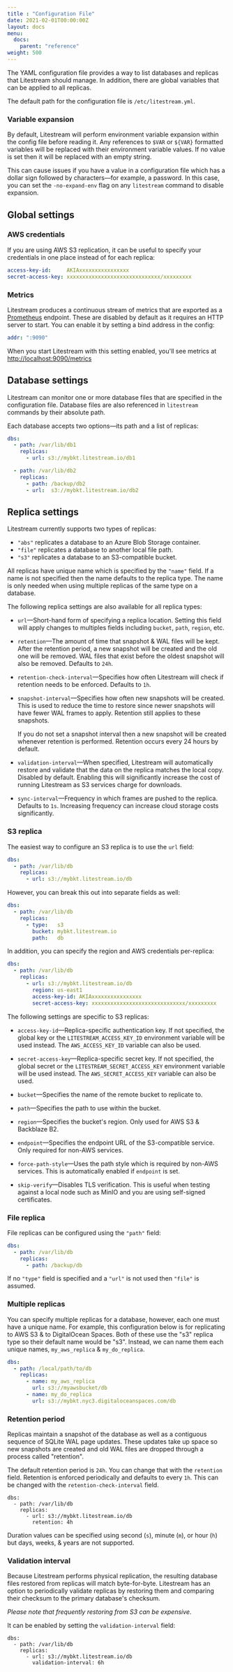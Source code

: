 ```yaml
---
title : "Configuration File"
date: 2021-02-01T00:00:00Z
layout: docs
menu:
  docs:
    parent: "reference"
weight: 500
---
```


The YAML configuration file provides a way to list databases and replicas that
Litestream should manage. In addition, there are global variables that can be
applied to all replicas.

The default path for the configuration file is `/etc/litestream.yml`.

### Variable expansion

By default, Litestream will perform environment variable expansion within the
config file before reading it. Any references to `$VAR` or `${VAR}` formatted
variables will be replaced with their environment variable values. If no value
is set then it will be replaced with an empty string.

This can cause issues if you have a value in a configuration file which has a
dollar sign followed by characters—for example, a password. In this case, you
can set the `-no-expand-env` flag on any `litestream` command to disable
expansion.


## Global settings

### AWS credentials

If you are using AWS S3 replication, it can be useful to specify your
credentials in one place instead of for each replica:

```yaml
access-key-id:     AKIAxxxxxxxxxxxxxxxx
secret-access-key: xxxxxxxxxxxxxxxxxxxxxxxxxxxxxx/xxxxxxxxx
```


### Metrics

Litestream produces a continuous stream of metrics that are exported as a
[Prometheus](https://prometheus.io/) endpoint. These are disabled by default
as it requires an HTTP server to start. You can enable it by setting a bind
address in the config:

```yaml
addr: ":9090"
```

When you start Litestream with this setting enabled, you'll see metrics at
[http://localhost:9090/metrics](http://localhost:9090/metrics)



## Database settings

Litestream can monitor one or more database files that are specified in the
configuration file. Database files are also referenced in `litestream` commands
by their absolute path.

Each database accepts two options—its path and a list of replicas:

```yaml
dbs:
  - path: /var/lib/db1
    replicas:
      - url: s3://mybkt.litestream.io/db1

  - path: /var/lib/db2
    replicas:
      - path: /backup/db2
      - url:  s3://mybkt.litestream.io/db2
```


## Replica settings

Litestream currently supports two types of replicas:

- `"abs"` replicates a database to an Azure Blob Storage container.
- `"file"` replicates a database to another local file path.
- `"s3"` replicates a database to an S3-compatible bucket.

All replicas have unique name which is specified by the `"name"` field. If a
name is not specified then the name defaults to the replica type. The name is
only needed when using multiple replicas of the same type on a database.

The following replica settings are also available for all replica types:

- `url`—Short-hand form of specifying a replica location. Setting this field
  will apply changes to multiples fields including `bucket`, `path`, `region`, etc.

- `retention`—The amount of time that snapshot & WAL files will be kept. After
  the retention period, a new snapshot will be created and the old one will be
  removed. WAL files that exist before the oldest snapshot will also be removed.
  Defaults to `24h`.

- `retention-check-interval`—Specifies how often Litestream will check if
  retention needs to be enforced. Defaults to `1h`.

- `snapshot-interval`—Specifies how often new snapshots will be created. This is
  used to reduce the time to restore since newer snapshots will have fewer WAL
  frames to apply. Retention still applies to these snapshots.

  If you do not set a snapshot interval then a new snapshot will be created
  whenever retention is performed. Retention occurs every 24 hours by default.


- `validation-interval`—When specified, Litestream will automatically restore
  and validate that the data on the replica matches the local copy. Disabled by
  default. Enabling this will significantly increase the cost of running
  Litestream as S3 services charge for downloads.

- `sync-interval`—Frequency in which frames are pushed to the replica. Defaults
  to `1s`. Increasing frequency can increase cloud storage costs significantly.


### S3 replica

The easiest way to configure an S3 replica is to use the `url` field:

```yaml
dbs:
  - path: /var/lib/db
    replicas:
      - url: s3://mybkt.litestream.io/db
```

However, you can break this out into separate fields as well:

```yaml
dbs:
  - path: /var/lib/db
    replicas:
      - type:   s3
        bucket: mybkt.litestream.io
        path:   db
```

In addition, you can specify the region and AWS credentials per-replica:

```yaml
dbs:
  - path: /var/lib/db
    replicas:
      - url: s3://mybkt.litestream.io/db
        region: us-east1
        access-key-id: AKIAxxxxxxxxxxxxxxxx
        secret-access-key: xxxxxxxxxxxxxxxxxxxxxxxxxxxxxx/xxxxxxxxx
```

The following settings are specific to S3 replicas:

- `access-key-id`—Replica-specific authentication key. If not specified, the
  global key or the `LITESTREAM_ACCESS_KEY_ID` environment variable will be used
  instead. The `AWS_ACCESS_KEY_ID` variable can also be used.

- `secret-access-key`—Replica-specific secret key. If not specified, the global
  secret or the `LITESTREAM_SECRET_ACCESS_KEY` environment variable will be used
  instead. The `AWS_SECRET_ACCESS_KEY` variable can also be used.

- `bucket`—Specifies the name of the remote bucket to replicate to.

- `path`—Specifies the path to use within the bucket.

- `region`—Specifies the bucket's region. Only used for AWS S3 & Backblaze B2.

- `endpoint`—Specifies the endpoint URL of the S3-compatible service. Only
  required for non-AWS services.

- `force-path-style`—Uses the path style which is required by non-AWS services.
  This is automatically enabled if `endpoint` is set.

- `skip-verify`—Disables TLS verification. This is useful when testing against
  a local node such as MinIO and you are using self-signed certificates.


### File replica

File replicas can be configured using the `"path"` field:

```yaml
dbs:
  - path: /var/lib/db
    replicas:
      - path: /backup/db
```

If no `"type"` field is specified and a `"url"` is not used then `"file"` is
assumed.


### Multiple replicas

You can specify multiple replicas for a database, however, each one must have
a unique name. For example, this configuration below is for replicating to
AWS S3 & to DigitalOcean Spaces. Both of these use the "s3" replica type so
their default name would be "s3". Instead, we can name them each unique names,
`my_aws_replica` & `my_do_replica`.

```yaml
dbs:
  - path: /local/path/to/db
    replicas:
      - name: my_aws_replica
        url: s3://myawsbucket/db
      - name: my_do_replica
        url: s3://mybkt.nyc3.digitaloceanspaces.com/db
```


### Retention period

Replicas maintain a snapshot of the database as well as a contiguous sequence of
SQLite WAL page updates. These updates take up space so new snapshots are
created and old WAL files are dropped through a process called "retention".

The default retention period is `24h`. You can change that with the `retention`
field. Retention is enforced periodically and defaults to every `1h`. This can
be changed with the `retention-check-interval` field.

```
dbs:
  - path: /var/lib/db
    replicas:
      - url: s3://mybkt.litestream.io/db
        retention: 4h
```

Duration values can be specified using second (`s`), minute (`m`), or hour (`h`)
but days, weeks, & years are not supported.


### Validation interval

Because Litestream performs physical replication, the resulting database files
restored from replicas will match byte-for-byte. Litestream has an option to
periodically validate replicas by restoring them and comparing their checksum
to the primary database's checksum.

_Please note that frequently restoring from S3 can be expensive._

It can be enabled by setting the `validation-interval` field:

```
dbs:
  - path: /var/lib/db
    replicas:
      - url: s3://mybkt.litestream.io/db
        validation-interval: 6h
```

